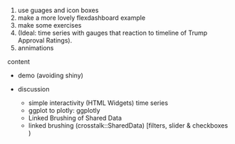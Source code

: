1. use guages and icon boxes
2. make a more lovely flexdashboard example
3. make some exercises
4. (Ideal:  time series with gauges that reaction to timeline of Trump Approval Ratings).  
5. annimations


content

- demo  (avoiding shiny)
- discussion

    - simple interactivity (HTML Widgets) time series
    - ggplot to plotly:  ggplotly
    - Linked Brushing of Shared Data
    - linked brushing (crosstalk::SharedData)  [filters, slider & checkboxes )



